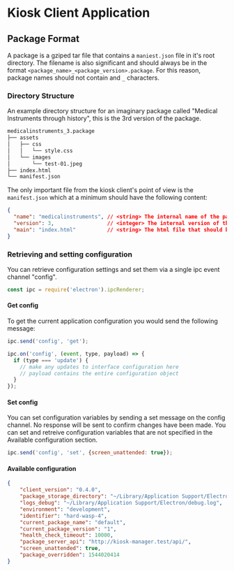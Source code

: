 # Kiosk Client Application

## Package Format

A package is a gziped tar file that contains a `maniest.json` file in it's root
directory. The filename is also significant and should always be in the format
`<package_name>_<package_version>.package`. For this reason, package names should
not contain and `_` characters.

### Directory Structure

An example directory structure for an imaginary package called "Medical Instruments 
through history", this is the 3rd version of the package.

```bash
medicalinstruments_3.package
├── assets
│   ├── css
│   │   └── style.css
│   └── images
│       └── test-01.jpeg
├── index.html
└── manifest.json
```

The only important file from the kiosk client's point of view is the `manifest.json`
which at a minimum should have the following content:

```json
{
  "name": "medicalinstruments", // <string> The internal name of the package no _ (used to delim version from name)
  "version": 3,                 // <integer> The internal version of the package
  "main": "index.html"          // <string> The html file that should be loaded
}
```

### Retrieving and setting configuration

You can retrieve configuration settings and set them via a single ipc event channel "config".

```javascript
const ipc = require('electron').ipcRenderer;
```

#### Get config

To get the current application configuration you would send the following message:

```javascript
ipc.send('config', 'get');

ipc.on('config', (event, type, payload) => {
  if (type === 'update') {
    // make any updates to interface configuration here
    // payload contains the entire configuration object
  }
});
```

#### Set config

You can set configuration variables by sending a set message on the config channel. No response will be sent to confirm 
changes have been made. You can set and retreive configuration variables that are not specified in the Available
configuration section.

```javascript
ipc.send('config', 'set', {screen_unattended: true});
```

#### Available configuration

```json
{
    "client_version": "0.4.0",
    "package_storage_directory": "~/Library/Application Support/Electron/packages/",
    "logs_debug": "~/Library/Application Support/Electron/debug.log",
    "environment": "development",
    "identifier": "hard-wasp-4",
    "current_package_name": "default",
    "current_package_version": "1",
    "health_check_timeout": 10000,
    "package_server_api": "http://kiosk-manager.test/api/",
    "screen_unattended": true,
    "package_overridden": 1544020414
}
```
